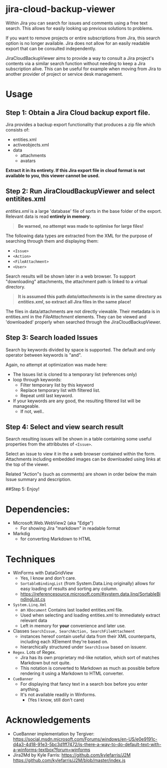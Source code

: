 # jira-cloud-backup-viewer
Within Jira you can search for issues and comments using a free text search. This allows for easily looking up previous solutions to problems.

If you want to remove projects or entire subscriptions from Jira, this search option is no longer available. Jira does not allow for an easily  readable export that can be consulted independently.

JiraCloudBackupViewer aims to provide a way to consult a Jira project's contents via a similar search function without needing to keep a Jira subscription alive. This can be useful for example when moving from Jira to another provider of project or service desk management.

# Usage
## Step 1: Obtain a Jira Cloud backup export file. 
 
 Jira provides a backup export functionality that produces a zip file which consists of:
* entities.xml
* activeobjects.xml
* data
	* attachments
	* avatars


**Extract it in its entirety. 
If this Jira export file in cloud format is not available to you, this viewer cannot be used.**

## Step 2: Run JiraCloudBackupViewer and select entitites.xml
*entities.xml* is a large 'database' file of sorts in the base folder of the export. Relevant data is read **entirely in memory**.

> **Be warned, no attempt was made to optimise for large files!**

The following data types are extracted from the XML for the purpose of searching through them and displaying them:
- `<Issue>`
- `<Action>`
- `<FileAttachment>`
- `<User>`

Search results will be shown later in a web browser. To support "downloading" attachments, the attachment path is linked to a virtual directory. 
> **It is assumed this path *data/attachments* is in the same directory as *entities.xml*, so extract all Jira files in the same place!**

The files in data/attachments are not directly viewable. Their metadata is in entities.xml in the *FileAttachment* elements. They can be viewed and 'downloaded' properly when searched through the JiraCloudBackupViewer.

## Step 3: Search loaded Issues
Search by keywords divided by space is supported. 
The default and only operator between keywords is "and".

Again, no attempt at optimization was made here: 
- The Issues list is cloned to a temporary list (references only)
- loop through keywords:
	- Filter temporary list by this keyword
	- Replace temporary list with filtered list.
	- Repeat until last keyword.
- If your keywords are any good, the resulting filtered list will be manageable.
	- If not, well..

## Step 4: Select and view search result
Search resulting issues will be shown in a table containing some useful properties from the attribbutes of `<Issue>`.

Select an issue to view it in the a web browser contained within the form. Attachments including embedded images can be downloaded using links at the top of the viewer.

Related "Action"s (such as comments) are shown in order below the main Issue summary and description.

##Step 5: Enjoy!


# Dependencies:
* Microsoft.Web.WebView2 (aka "Edge")
	* For showing Jira "markdown" in readable format
* Markdig 
	* for converting Markdown to HTML

# Techniques
* WinForms with DataGridView
	* Yes, I know and don't care.
	* `SortableBindingList` (from System.Data.Linq originally) allows for easy loading of results and sorting any column.
	* https://referencesource.microsoft.com/#system.data.linq/SortableBindingList.cs
* `System.Linq.Xml`
	* an `XDocument` Contains last loaded entities.xml file.
	* Used when selecting and loading entities.xml to immediately extract relevant data
	* Left in memory for **your** convenience and later use.	
* Classes `SearchIssue, SearchAction, SearchFileAttachment` 
	* instances hereof contain useful data from their XML counterparts, including each XElement they're based on.
	* hierarchically structured under `SearchIssue` based on issuenr.
* `Regex`. Lots of Regex.
	* Jira has its own proprietary md-like notation, which sort of matches Markdown but not quite. 
	* This notation is converted to Markdown as much as possible before rendering it using a Markdown to HTML converter.
* `CueBanner`
	* For displaying that fancy text in a search box before you enter anything.
	* It's not available readily in Winforms.
		* (Yes I know, still don't care)

# Acknowledgements
* CueBanner implementation by Tergiver:
https://social.msdn.microsoft.com/Forums/windows/en-US/e0e9191c-d4a3-4d18-91e3-5bc3d1ff7472/is-there-a-way-to-do-default-text-with-a-winforms-textbox?forum=winforms
* Jira2Md by Kyle Farris:
https://github.com/kylefarris/J2M
https://github.com/kylefarris/J2M/blob/master/index.js
